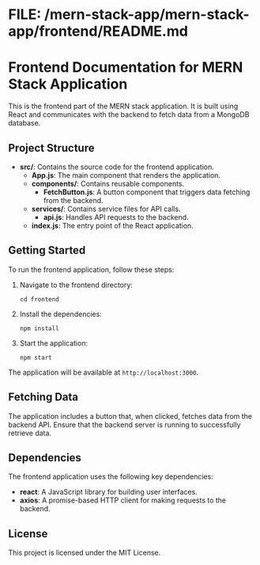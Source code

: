 # FILE: /mern-stack-app/mern-stack-app/frontend/README.md

# Frontend Documentation for MERN Stack Application

This is the frontend part of the MERN stack application. It is built using React and communicates with the backend to fetch data from a MongoDB database.

## Project Structure

- **src/**: Contains the source code for the frontend application.
  - **App.js**: The main component that renders the application.
  - **components/**: Contains reusable components.
    - **FetchButton.js**: A button component that triggers data fetching from the backend.
  - **services/**: Contains service files for API calls.
    - **api.js**: Handles API requests to the backend.
  - **index.js**: The entry point of the React application.

## Getting Started

To run the frontend application, follow these steps:

1. Navigate to the frontend directory:
   ```
   cd frontend
   ```

2. Install the dependencies:
   ```
   npm install
   ```

3. Start the application:
   ```
   npm start
   ```

The application will be available at `http://localhost:3000`.

## Fetching Data

The application includes a button that, when clicked, fetches data from the backend API. Ensure that the backend server is running to successfully retrieve data.

## Dependencies

The frontend application uses the following key dependencies:

- **react**: A JavaScript library for building user interfaces.
- **axios**: A promise-based HTTP client for making requests to the backend.

## License

This project is licensed under the MIT License.